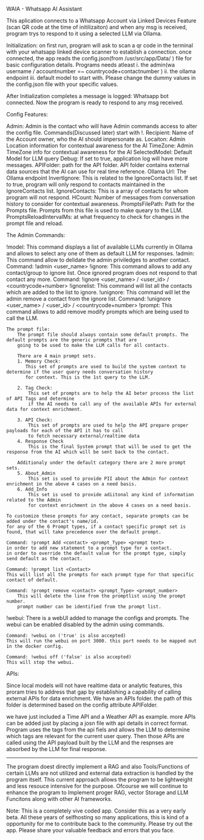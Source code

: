 WAIA - Whatsapp AI Assistant

This aplication connects to a Whatsapp Account via Linked Devices Feature (scan QR code at the time of initilizaiton)
and when any msg is received, program trys to respond to it using a selected LLM via Ollama.

Initialization:
on first run, program will ask to scan a qr code in the terminal with your whatsapp linked device scanner
to establish a connection.
once connected, the app reads the config.json(from /usr/src/app/Data/ ) file for basic configuration details.
Programs needs atleast 
    i.      the admin(wa username / accountnumber =~ countrycode+contactnumber )
    ii.     the ollama endpoint
    iii.    default model 
to start with.
Please change the dummy values in the config.json file with your specific values.

After Initialization completes a message is logged: Whatsapp bot connected.
Now the program is ready to respond to any msg received.

Config Features:

Admin: 
    Admin is the contact who will have Admin commands access to alter the config file. Commands(Discussed later) start with !.
Recipient:
    Name of the Account owner, who the AI should impersonate as.
Locaiton: 
    Admin Location information for contextual awareness for the AI
TimeZone:
    Admin TimeZone info for contextual awareness for the AI
SelectedModel: 
    Default Model for LLM query
Debug:
    If set to true, application log will have more messages.
APIFolder:
    path for the API folder. API folder contains external data sources that the AI can use for real time reference.
Ollama Url:
    The Ollama endpoint
InvertIgnore:
    This is related to the IgnoreContacts list. If set to true, 
    program will only respond to contacts maintained in the IgnoreContacts list.
IgnoreContacts:
    This is a array of contacts for whom program will not respond.
HCount:
    Number of messages from conversation history to consider for contextual awareness.
PromptsFilePath:
    Path for the Prompts file. Prompts from this file is used to make queary to the LLM.
PromptsReloadIntervalMs:
    at what frequency to check for changes in the prompt file and reload.


The Admin Commands:

!model:
    This command displays a list of available LLMs currently in Ollama and allows to select any one of them as default LLM for responses.
!admin:
    This command allow to delidate the admin priviledges to another contact.
    Command: !admin <user_name>
!ignore:
    This command allows to add any contact/group to ignore list. Once ignored program does not respond to that contact any more.
    Command: !ignore <user_name> / <user_id> / <countrycode+number>
!ignorelist:
    This command will list all the contacts which are added to the list to ignore.
!unignore:
    This command will let the admin remove a contact from the ignore list.
    Command: !unignore <user_name> / <user_id> / <countrycode+number>
!prompt:
    This command allows to add remove modify prompts which are being used to call the LLM.
    
    The prompt file:  
        The prompt file should always contain some default prompts. The default prompts are the generic prompts that are 
        going to be used to make the LLM calls for all contacts.

        There are 4 main prompt sets.
        1. Memory Check:
           This set of prompts are used to build the system context to determine if the user query needs conversation history
           for context. This is the 1st query to the LLM.

        2. Tag Check:
            This set of prompts are to help the AI beter process the list of API Tags and determine 
            if the AI needs to call any of the available APIs for external data for context enrichment.

        3. API Check:
            This set of prompts are used to help the API prepare proper payloads for each of the API it has to call
            to fetch necessary external/realtime data
        4. Response Check
            This is the final System prompt that will be used to get the response from the AI which will be sent back to the contact.

        Additionaly under the default category there are 2 more prompt sets.
        5. About_Admin
            This set is used to provide PII about the Admin for context enrichment in the above 4 cases on a need basis.
        6. Add_Info
            This set is used to provide adiitonal any kind of information related to the Admin 
            for context enrichment in the above 4 cases on a need basis.

    To customize these prompts for any contact, separate prompts can be added under the contact's name/id.
    for any of the 6 Prompt types, if a contact specific prompt set is found, that will take precedence over the default prompt.

    Command: !prompt Add <contact> <prompt_Type> <prompt text>
    in order to add new statement to a prompt type for a contact.
    in order to override the default value for the prompt type, simply send default as the contact.

    Command: !prompt list <Contact>
    This will list all the prompts for each prompt type for that specific contact of default.

    Command: !prompt remove <contact> <prompt_Type> <prompt_number>
        This will delete the line from the promptlist using the prompt number. 
        prompt number can be identified from the prompt list.
!webui:
    There is a webUI added to manage the configs and prompts.
    The webui can be enabled disabled by the admin using commands.
    
    Command: !webui on ('true' is also accepted)
    This will run the webui on port 3000. this port needs to be mapped out in the docker config.

    Command: !webui off ('false' is also accepted)
    This will stop the webui.

APIs:

Since local models will not have realtime data or analytic features,
this proram tries to address that gap by establishing a capability of calling external APIs for data enrichment.
We have an APIs folder. the path of this folder is determined based on the config attribute APIFolder.

we have just included a Time API and a Weather API as example.
more APIs can be added just by placing a josn file with api details in correct format.
Program uses the tags from the api fiels and allows the LLM to determine which tags are relevant for the current user query.
Then those APIs are called using the API payload built by the LLM and the respnses are absorbed by the LLM for final response.

---
The program doest directly implement a RAG and also Tools/Functions of certain LLMs are not utilized and external data extraction
is handled by the program itself. 
This current approach allows the program to be lightweight and less resouce intensive for the purpose.
Ofcourse we will continue to enhance the program to Implement proger RAG, vector Storage and LLM Funcitons along with other AI frameworks.

Note:
This is a completely vive coded app.
Consider this as a very early beta.
All these years of selfhosting so many applications, this is kind of a opportunity for me to contribute back to the community.
Please try out the app.
Please share your valuable feedback and errors that you face.

        

